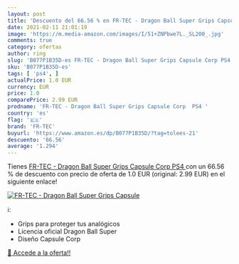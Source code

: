 ```yaml
---
layout: post
title: 'Descuento del 66.56 % en FR-TEC - Dragon Ball Super Grips Capsule'
date: 2021-02-11 21:01:19
image: 'https://m.media-amazon.com/images/I/51+ZNPbwe7L._SL200_.jpg'
comments: true
category: ofertas
author: ring
slug: 'B077P1B35D-es FR-TEC - Dragon Ball Super Grips Capsule Corp PS4'
sku: 'B077P1B35D-es'
tags: [ 'ps4', ]
actualPrice: 1.0 EUR
currency: EUR
price: 1.0
comparePrice: 2.99 EUR
prodname: 'FR-TEC - Dragon Ball Super Grips Capsule Corp  PS4 '
country: 'es'
flag: '🇪🇸'
brand: 'FR-TEC'
buyurl: 'https://www.amazon.es/dp/B077P1B35D/?tag=tolees-21'
descuento: '66.56'
average: '1.294'
---
```


Tienes [FR-TEC - Dragon Ball Super Grips Capsule Corp  PS4 ](https://www.amazon.es/dp/B077P1B35D/?tag=tolees-21) con un 66.56 % de descuento con precio de oferta de 1.0 EUR (original: 2.99 EUR) en el siguiente enlace!

[![FR-TEC - Dragon Ball Super Grips Capsule](https://m.media-amazon.com/images/I/51+ZNPbwe7L._SL200_.jpg)](https://www.amazon.es/dp/B077P1B35D/?tag=tolees-21)

ℹ️:

- Grips para proteger tus analógicos
- Licencia oficial Dragon Ball Super
- Diseño Capsule Corp

[🛒 Accede a la oferta!!](https://www.amazon.es/dp/B077P1B35D/?tag=tolees-21)
